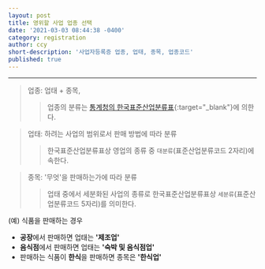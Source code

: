 ```yaml
---
layout: post
title: 영위할 사업 업종 선택
date: '2021-03-03 08:44:38 -0400'
category: registration
author: ccy
short-description: '사업자등록증 업종, 업태, 종목, 업종코드'
published: true
---
```


-----

> 업종: 업태 + 종목, 
>>업종의 분류는 [통계청의 한국표준산업분류표](https://kssc.kostat.go.kr:8443/ksscNew_web/index.jsp#){:target="_blank"}에 의한다. 


> 업태: 하려는 사업의 범위로서 판매 방법에 따라 분류
>> 한국표준산업분류표상 영업의 종류 중 `대분류`(표준산업분류코드 2자리)에 속한다. 


> 종목: '무엇'을 판매하는가에 따라 분류
>> 업태 중에서 세분화된 사업의 종류로 한국표준산업분류표상 `세분류`(표준산업분류코드 5자리)를 의미한다. 

(예) 식품을 판매하는 경우 
- **공장**에서 판매하면 업태는 **'제조업'**
- **음식점**에서 판매하면 업태는 **'숙박 및 음식점업'**
- 판매하는 식품이 **한식**을 판매하면 종목은 **'한식업'**
